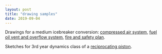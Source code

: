 ```yaml
---
layout: post
title: "drawing samples"
date: 2019-09-04
---
```


Drawings for a medium icebreaker conversion: 
<a href="/pdfs/VARD%20sample%201%20-%20General%20Purpose%20Compressed%20Air%20System.pdf">compressed air system</a>, <a href="/pdfs/VARD%20sample%202%20-%20Fuel%20Oil%20Vent%20and%20Overflow%20System.pdf">fuel oil vent and overflow system</a>, <a href="/pdfs/VARD%20sample%203%20-%20%20Fire%20and%20Safety%20Plan.pdf">fire and safety plan</a>.

Sketches for 3rd year dynamics class of a [reciprocating piston](/pdfs/reciprocating%20piston%20sketches.pdf).
